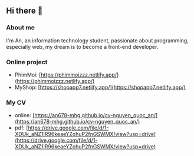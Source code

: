 ## Hi there 👋

### About me
I'm An, an information technology
student, passionate about programming, especially web,
my dream is to become a front-end developer.

### Online project
- PhimMoi: [https://phimmoizzz.netlify.app/](https://phimmoizzz.netlify.app/)
- MyShop: [https://shopapp7.netlify.app/](https://shopapp7.netlify.app/)

### My CV
- online: [https://an678-mhg.github.io/cv-nguyen_quoc_an/](https://an678-mhg.github.io/cv-nguyen_quoc_an/)
- pdf: [https://drive.google.com/file/d/1-XDUk_aNZ1IR96keaeYZohuP2fnGSWMX/view?usp=drive](https://drive.google.com/file/d/1-XDUk_aNZ1IR96keaeYZohuP2fnGSWMX/view?usp=drive)













